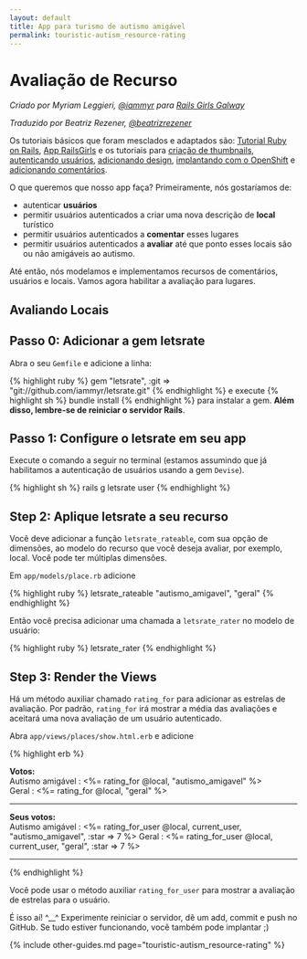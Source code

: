 ```yaml
---
layout: default
title: App para turismo de autismo amigável
permalink: touristic-autism_resource-rating
---
```


# Avaliação de Recurso

*Criado por Myriam Leggieri, [@iammyr](https://twitter.com/iammyr)*
*para [Rails Girls Galway](https://github.com/RailsGirlsGalway)*

*Traduzido por Beatriz Rezener, [@beatrizrezener](https://github.com/beatrizrezener)*

Os tutoriais básicos que foram mesclados e adaptados são: [Tutorial Ruby on Rails](http://www.railstutorial.org/book), [App RailsGirls](http://guides.railsgirls.com/app/) e os tutoriais para [criação de thumbnails](http://guides.railsgirls.com/thumbnails), [autenticando usuários](http://guides.railsgirls.com/devise/), [adicionando design](http://guides.railsgirls.com/design), [implantando com o OpenShift](http://guides.railsgirls.com/openshift/) e [adicionando comentários](http://guides.railsgirls.com/commenting).

O que queremos que nosso app faça? Primeiramente, nós gostaríamos de:
* autenticar **usuários**
* permitir usuários autenticados a criar uma nova descrição de **local** turístico
* permitir usuários autenticados a **comentar** esses lugares
* permitir usuários autenticados a **avaliar** até que ponto esses locais são ou não amigáveis ao autismo.

Até então, nós modelamos e implementamos recursos de comentários, usuários e locais. Vamos agora habilitar a avaliação para lugares.

## Avaliando Locais

## Passo 0: Adicionar a gem letsrate

Abra o seu `Gemfile` e adicione a linha:

{% highlight ruby %}
gem "letsrate", :git => "git://github.com/iammyr/letsrate.git"
{% endhighlight %}
e execute
{% highlight sh %}
bundle install
{% endhighlight %}
para instalar a gem. **Além disso, lembre-se de reiniciar o servidor Rails**.

## Passo 1: Configure o letsrate em seu app

Execute o comando a seguir no terminal (estamos assumindo que já habilitamos a autenticação de usuários usando a gem `Devise`).

{% highlight sh %}
rails g letsrate user
{% endhighlight %}

## Step 2: Aplique letsrate a seu recurso

Você deve adicionar a função `letsrate_rateable`, com sua opção de dimensões, ao modelo do recurso que você deseja avaliar, por exemplo, local. Você pode ter múltiplas dimensões.

Em `app/models/place.rb` adicione

{% highlight ruby %}
letsrate_rateable "autismo_amigavel", "geral"
{% endhighlight %}

Então você precisa adicionar uma chamada a `letsrate_rater` no modelo de usuário:

{% highlight ruby %}
letsrate_rater
{% endhighlight %}

## Step 3: Render the Views

Há um método auxiliar chamado `rating_for` para adicionar as estrelas de avaliação. Por padrão, `rating_for` irá mostrar a média das avaliações e aceitará uma nova avaliação de um usuário autenticado.

Abra `app/views/places/show.html.erb` e adicione

{% highlight erb %}
<p>
  <strong>Votos:</strong><br />
  Autismo amigável : <%= rating_for @local, "autismo_amigavel" %> <br />
  Geral : <%= rating_for @local, "geral" %>
</p>
<hr />
<p>
  <strong>Seus votos:</strong><br />
  Autismo amigável : <%= rating_for_user @local, current_user, "autismo_amigavel", :star => 7 %>
  Geral : <%= rating_for_user @local, current_user, "geral", :star => 7 %>
</p>
<hr />
{% endhighlight %}

Você pode usar o método auxiliar `rating_for_user` para mostrar a avaliação de estrelas para o usuário.


É isso aí! ^__^
Experimente reiniciar o servidor, dê um add, commit e push no GitHub. Se tudo estiver funcionando, você também pode implantar ;)

{% include other-guides.md page="touristic-autism_resource-rating" %}
